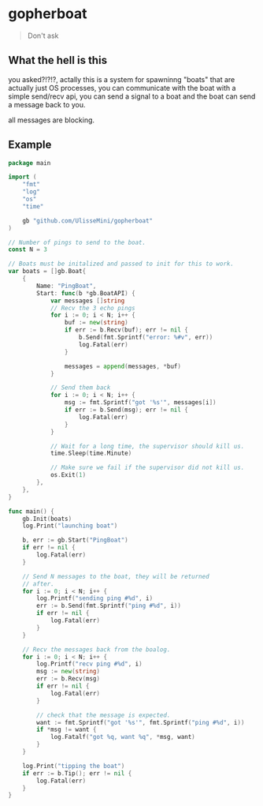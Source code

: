 # gopherboat
> Don't ask

## What the hell is this
you asked?!?!?, actally this is a system for spawninng "boats" that are
actually just OS processes, you can communicate with the boat with a simple send/recv api,
you can send a signal to a boat and the boat can send a message back to you.

all messages are blocking.

## Example
```go
package main

import (
	"fmt"
	"log"
	"os"
	"time"

	gb "github.com/UlisseMini/gopherboat"
)

// Number of pings to send to the boat.
const N = 3

// Boats must be initalized and passed to init for this to work.
var boats = []gb.Boat{
	{
		Name: "PingBoat",
		Start: func(b *gb.BoatAPI) {
			var messages []string
			// Recv the 3 echo pings
			for i := 0; i < N; i++ {
				buf := new(string)
				if err := b.Recv(buf); err != nil {
					b.Send(fmt.Sprintf("error: %#v", err))
					log.Fatal(err)
				}

				messages = append(messages, *buf)
			}

			// Send them back
			for i := 0; i < N; i++ {
				msg := fmt.Sprintf("got '%s'", messages[i])
				if err := b.Send(msg); err != nil {
					log.Fatal(err)
				}
			}

			// Wait for a long time, the supervisor should kill us.
			time.Sleep(time.Minute)

			// Make sure we fail if the supervisor did not kill us.
			os.Exit(1)
		},
	},
}

func main() {
	gb.Init(boats)
	log.Print("launching boat")

	b, err := gb.Start("PingBoat")
	if err != nil {
		log.Fatal(err)
	}

	// Send N messages to the boat, they will be returned
	// after.
	for i := 0; i < N; i++ {
		log.Printf("sending ping #%d", i)
		err := b.Send(fmt.Sprintf("ping #%d", i))
		if err != nil {
			log.Fatal(err)
		}
	}

	// Recv the messages back from the boalog.
	for i := 0; i < N; i++ {
		log.Printf("recv ping #%d", i)
		msg := new(string)
		err := b.Recv(msg)
		if err != nil {
			log.Fatal(err)
		}

		// check that the message is expected.
		want := fmt.Sprintf("got '%s'", fmt.Sprintf("ping #%d", i))
		if *msg != want {
			log.Fatalf("got %q, want %q", *msg, want)
		}
	}

	log.Print("tipping the boat")
	if err := b.Tip(); err != nil {
		log.Fatal(err)
	}
}
```
